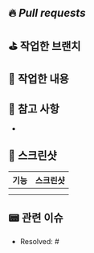 
 ## 🔥 *Pull requests*

 ⛳️ **작업한 브랜치**
 - 

 👷 **작업한 내용**
 - 

 ## 🚨 참고 사항
 - 

 ## 📸 스크린샷
 |기능|스크린샷|
 |:--:|:--:|
 ||<img src = "">
 ||<img src = "">

 ## 📟 관련 이슈
 - Resolved: #
